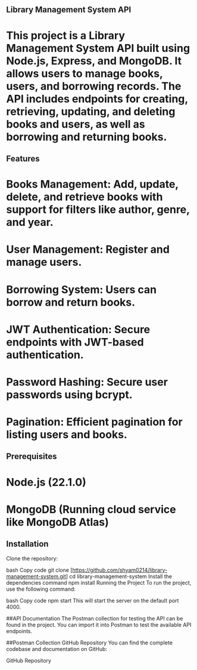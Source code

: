 ## Library Management System API
# This project is a Library Management System API built using Node.js, Express, and MongoDB. It allows users to manage books, users, and borrowing records. The API includes endpoints for creating, retrieving, updating, and deleting books and users, as well as borrowing and returning books.

## Features
# Books Management: Add, update, delete, and retrieve books with support for filters like author, genre, and year.
# User Management: Register and manage users.
# Borrowing System: Users can borrow and return books.
# JWT Authentication: Secure endpoints with JWT-based authentication.
# Password Hashing: Secure user passwords using bcrypt.
# Pagination: Efficient pagination for listing users and books.

## Prerequisites
# Node.js (22.1.0)
# MongoDB (Running cloud service like MongoDB Atlas)

## Installation
Clone the repository:



bash
Copy code
git clone [https://github.com/shyam0214/library-management-system.git]
cd library-management-system
Install the dependencies command
npm install
Running the Project
To run the project, use the following command:

bash
Copy code
npm start
This will start the server on the default port 4000.

##API Documentation
The Postman collection for testing the API can be found in the project. 
You can import it into Postman to test the available API endpoints.

##Postman Collection
GitHub Repository
You can find the complete codebase and documentation on GitHub:

GitHub Repository
